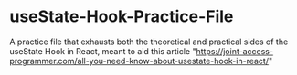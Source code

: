 # useState-Hook-Practice-File
A practice file that exhausts both the theoretical and practical sides of the useState Hook in React, meant to aid this article "https://joint-access-programmer.com/all-you-need-know-about-usestate-hook-in-react/"

